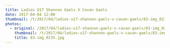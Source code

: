 ```yaml
---
title: Ladies U17 Shannon Gaels V Cavan Gaels
date: 2017-04-04 12:00
thumbnail: /t/2017/04/ladies-u17-shannon-gaels-v-cavan-gaels/83-img_0235.jpg
photos:
  - original: /2017/04/ladies-u17-shannon-gaels-v-cavan-gaels/83-img_0235.jpg
    thumbnail: /t/2017/04/ladies-u17-shannon-gaels-v-cavan-gaels/83-img_0235.jpg
    title: 83-img_0235.jpg
---
```


